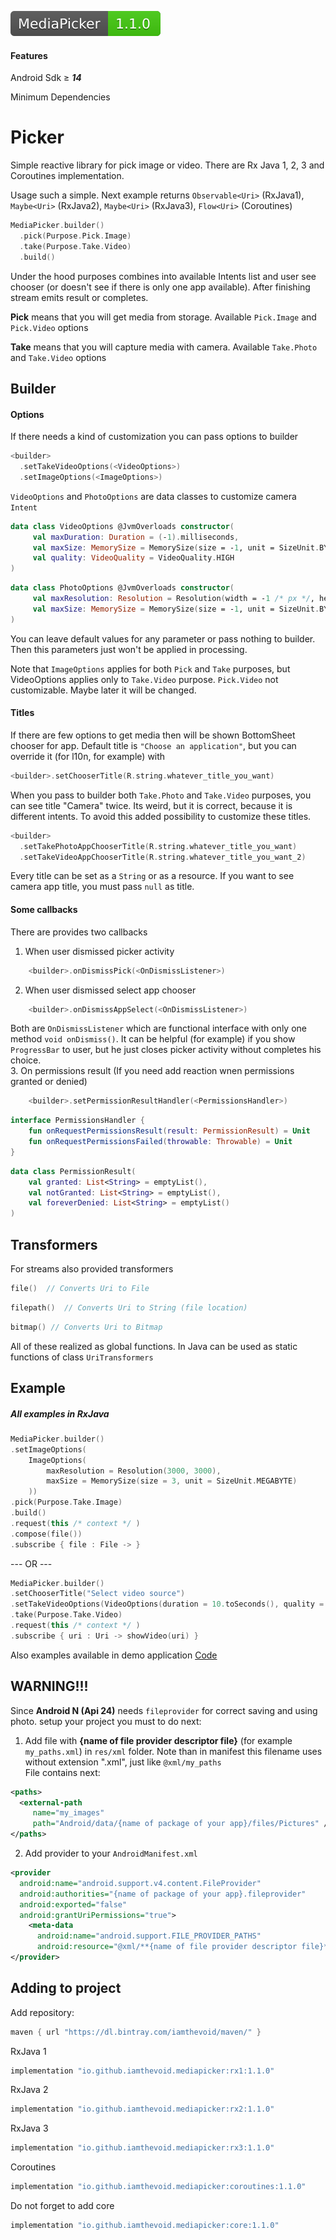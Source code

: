 
[<img src="lib.svg">](https://search.maven.org/search?q=g:io.github.iamthevoid.mediapicker)  

#### Features

Android Sdk ≥ ***14*** 

Minimum Dependencies 

# Picker
Simple reactive library for pick image or video. There are Rx Java 1, 2, 3 and Coroutines implementation. 
 
Usage such a simple. Next example returns `Observable<Uri>` (RxJava1), `Maybe<Uri>` (RxJava2), `Maybe<Uri>` (RxJava3), `Flow<Uri>` (Coroutines)    
 
```kotlin    
MediaPicker.builder()
  .pick(Purpose.Pick.Image)
  .take(Purpose.Take.Video) 
  .build()
``` 

Under the hood purposes combines into available Intents list and user see chooser (or doesn't see if there is only one app available). After finishing stream emits result or completes. 

**Pick** means that you will get media from storage. Available `Pick.Image` and `Pick.Video` options

**Take** means that you will capture media with camera. Available `Take.Photo` and `Take.Video` options
  
## Builder   
#### Options  
If there needs a kind of customization you can pass options to builder
 ```kotlin 
<builder>
   .setTakeVideoOptions(<VideoOptions>)
   .setImageOptions(<ImageOptions>)
```  
`VideoOptions` and `PhotoOptions` are data classes to customize camera `Intent`  
```kotlin 
data class VideoOptions @JvmOverloads constructor(    
     val maxDuration: Duration = (-1).milliseconds,    
     val maxSize: MemorySize = MemorySize(size = -1, unit = SizeUnit.BYTE),    
     val quality: VideoQuality = VideoQuality.HIGH
)  
```  
```kotlin 
data class PhotoOptions @JvmOverloads constructor(    
     val maxResolution: Resolution = Resolution(width = -1 /* px */, height = -1 /* px */),    
     val maxSize: MemorySize = MemorySize(size = -1, unit = SizeUnit.BYTE)   
)  
```  
  
You can leave default values for any parameter or pass nothing to builder. Then this parameters just won't be applied in processing. 

Note that `ImageOptions` applies for both `Pick` and `Take` purposes, but VideoOptions applies only to `Take.Video` purpose. `Pick.Video` not customizable. Maybe later it will be changed. 
#### Titles  
If there are few options to get media then will be shown BottomSheet chooser for app. Default title is `"Choose an application"`, but you can override it (for l10n, for example) with 
```kotlin    
<builder>.setChooserTitle(R.string.whatever_title_you_want)  
 ``` 
 When you pass to builder both `Take.Photo` and `Take.Video` purposes, you can see title "Camera" twice. Its weird, but it is correct, because it is different intents. To avoid this added possibility to customize these titles. 
```kotlin    
<builder>
  .setTakePhotoAppChooserTitle(R.string.whatever_title_you_want)
  .setTakeVideoAppChooserTitle(R.string.whatever_title_you_want_2)  
 ``` 

Every title can be set as a `String` or as a resource. If you want to see camera app title, you must pass `null` as title.
#### Some callbacks

There are provides two callbacks

 1. When user dismissed picker activity 
```kotlin    
    <builder>.onDismissPick(<OnDismissListener>)  
``` 
 2. When user dismissed select app chooser
```kotlin    
    <builder>.onDismissAppSelect(<OnDismissListener>)  
```
Both are `OnDismissListener` which are functional interface with only one method `void onDismiss()`. It can be helpful (for example) if you show `ProgressBar` to user, but he just closes picker activity without completes his choice.  
 3. On permissions result (If you need add reaction wnen permissions granted or denied)
```kotlin    
    <builder>.setPermissionResultHandler(<PermissionsHandler>)  
```

```kotlin    
interface PermissionsHandler {
    fun onRequestPermissionsResult(result: PermissionResult) = Unit
    fun onRequestPermissionsFailed(throwable: Throwable) = Unit
}
```

```kotlin    
data class PermissionResult(
    val granted: List<String> = emptyList(),
    val notGranted: List<String> = emptyList(),
    val foreverDenied: List<String> = emptyList()
)
```

## Transformers  
For streams also provided transformers  
  
  ```kotlin 
file()  // Converts Uri to File  
```   
```kotlin 
filepath()  // Converts Uri to String (file location)  
```  
```kotlin 
bitmap() // Converts Uri to Bitmap 
```  
All of these realized as global functions. In Java can be used as static functions of class `UriTransformers`  
  
 ## Example  
 ##### All examples in RxJava  
  ```kotlin      
 MediaPicker.builder()    
  .setImageOptions(
      ImageOptions(
          maxResolution = Resolution(3000, 3000), 
          maxSize = MemorySize(size = 3, unit = SizeUnit.MEGABYTE)
      ))
  .pick(Purpose.Take.Image) 
  .build()   
  .request(this /* context */ )    
  .compose(file())    
.subscribe { file : File -> } 
```    
 --- OR ---    
 ```kotlin    
 MediaPicker.builder()  
 .setChooserTitle("Select video source")  
 .setTakeVideoOptions(VideoOptions(duration = 10.toSeconds(), quality = VideoQuality.HIGH))
 .take(Purpose.Take.Video)    
 .request(this /* context */ ) 
 .subscribe { uri : Uri -> showVideo(uri) } 
``` 
Also examples available in demo application [Code](app/src/main/java/iam/thevoid/mediapickertest)  
  ## WARNING!!! 
  Since **Android N (Api 24)** needs `fileprovider` for correct saving and using photo. setup your project you must to do next:    
   1) Add file with **{name of file provider descriptor file}** (for example `my_paths.xml`) in `res/xml` folder. Note than in manifest this filename uses without extension ".xml", just like `@xml/my_paths`    
 File contains next: 
 ```xml    
 <paths>    
   <external-path   
      name="my_images"  
      path="Android/data/{name of package of your app}/files/Pictures" />    
</paths> 
```    
 2) Add provider to your `AndroidManifest.xml` 
 ```xml    
 <provider 
   android:name="android.support.v4.content.FileProvider"    
   android:authorities="{name of package of your app}.fileprovider"    
   android:exported="false"    
   android:grantUriPermissions="true">    
     <meta-data    
       android:name="android.support.FILE_PROVIDER_PATHS"    
       android:resource="@xml/**{name of file provider descriptor file}**" />    
</provider> 
```    


 ## Adding to project    
 Add repository: 
 ```groovy    
maven { url "https://dl.bintray.com/iamthevoid/maven/" } 
``` 
RxJava 1 
```groovy      
implementation "io.github.iamthevoid.mediapicker:rx1:1.1.0"
 ```
 RxJava 2 
 ```groovy      
implementation "io.github.iamthevoid.mediapicker:rx2:1.1.0"
 ```
 RxJava 3 
 ```groovy      
implementation "io.github.iamthevoid.mediapicker:rx3:1.1.0"
 ```
 Coroutines 
 ```groovy      
implementation "io.github.iamthevoid.mediapicker:coroutines:1.1.0"
 ```
 
 Do not forget to add core
 
 ```groovy      
implementation "io.github.iamthevoid.mediapicker:core:1.1.0"
 ```
